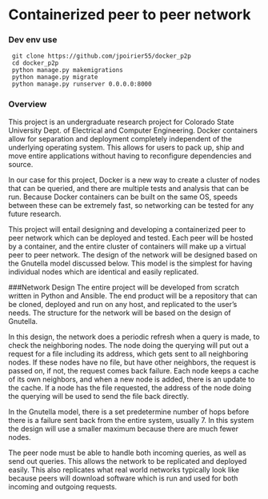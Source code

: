 # Containerized peer to peer network

### Dev env use
```
 git clone https://github.com/jpoirier55/docker_p2p
 cd docker_p2p
 python manage.py makemigrations
 python manage.py migrate
 python manage.py runserver 0.0.0.0:8000
```

### Overview
This project is an undergraduate research project for Colorado State University Dept. of Electrical and Computer Engineering. Docker containers allow for separation and deployment completely independent of the underlying operating system. This allows for users to pack up, ship and move entire applications without having to reconfigure dependencies and source. 

In our case for this project, Docker is a new way to create a cluster of nodes that can be queried, and there are multiple tests and analysis that can be run. Because Docker containers can be built on the same OS, speeds between these can be extremely fast, so networking can be tested for any future research. 

This project will entail designing and developing a containerized peer to peer network which can be deployed and tested. Each peer will be hosted by a container, and the entire cluster of containers will make up a virtual peer to peer network. The design of the network will be designed based on the Gnutella model discussed below. This model is the simplest for having individual nodes which are identical and easily replicated. 

###Network Design
The entire project will be developed from scratch written in Python and Ansible. The end product will be a repository that can be cloned, deployed and run on any host, and replicated to the user’s needs. The structure for the network will be based on the design of Gnutella. 

In this design, the network does a periodic refresh when a query is made, to check the neighboring nodes. The node doing the querying will put out a request for a file including its address, which gets sent to all neighboring nodes. If these nodes have no file, but have other neighbors, the request is passed on, if not, the request comes back failure. Each node keeps a cache of its own neighbors, and when a new node is added, there is an update to the cache. If a node has the file requested, the address of the node doing the querying will be used to send the file back directly. 

In the Gnutella model, there is a set predetermine number of hops before there is a failure sent back from the entire system, usually 7. In this system the design will use a smaller maximum because there are much fewer nodes. 

The peer node must be able to handle both incoming queries, as well as send out queries. This allows the network to be replicated and deployed easily. This also replicates what real world networks typically look like because peers will download software which is run and used for both incoming and outgoing requests.

